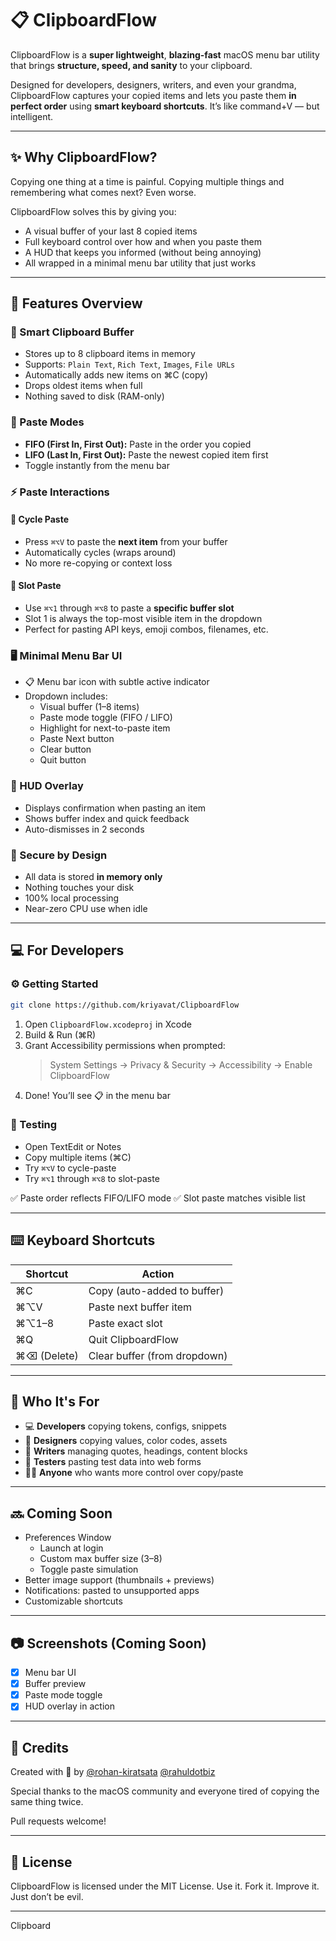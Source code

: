 # 📋 ClipboardFlow

ClipboardFlow is a **super lightweight**, **blazing-fast** macOS menu bar utility that brings **structure, speed, and sanity** to your clipboard.

Designed for developers, designers, writers, and even your grandma, ClipboardFlow captures your copied items and lets you paste them **in perfect order** using **smart keyboard shortcuts**. It’s like command+V — but intelligent.

---

## ✨ Why ClipboardFlow?

Copying one thing at a time is painful. Copying multiple things and remembering what comes next? Even worse.

ClipboardFlow solves this by giving you:
- A visual buffer of your last 8 copied items
- Full keyboard control over how and when you paste them
- A HUD that keeps you informed (without being annoying)
- All wrapped in a minimal menu bar utility that just works

---

## 🚀 Features Overview

### 🔹 Smart Clipboard Buffer
- Stores up to 8 clipboard items in memory
- Supports: `Plain Text`, `Rich Text`, `Images`, `File URLs`
- Automatically adds new items on ⌘C (copy)
- Drops oldest items when full
- Nothing saved to disk (RAM-only)

### 🔄 Paste Modes
- **FIFO (First In, First Out):** Paste in the order you copied
- **LIFO (Last In, First Out):** Paste the newest copied item first
- Toggle instantly from the menu bar

### ⚡ Paste Interactions

#### 🔁 Cycle Paste
- Press `⌘⌥V` to paste the **next item** from your buffer
- Automatically cycles (wraps around)
- No more re-copying or context loss

#### 🎯 Slot Paste
- Use `⌘⌥1` through `⌘⌥8` to paste a **specific buffer slot**
- Slot 1 is always the top-most visible item in the dropdown
- Perfect for pasting API keys, emoji combos, filenames, etc.

### 🖥️ Minimal Menu Bar UI
- 📋 Menu bar icon with subtle active indicator
- Dropdown includes:
  - Visual buffer (1–8 items)
  - Paste mode toggle (FIFO / LIFO)
  - Highlight for next-to-paste item
  - Paste Next button
  - Clear button
  - Quit button

### 🧩 HUD Overlay
- Displays confirmation when pasting an item
- Shows buffer index and quick feedback
- Auto-dismisses in 2 seconds

### 🔐 Secure by Design
- All data is stored **in memory only**
- Nothing touches your disk
- 100% local processing
- Near-zero CPU use when idle

---

## 💻 For Developers

### ⚙️ Getting Started

```bash
git clone https://github.com/kriyavat/ClipboardFlow
```

1. Open `ClipboardFlow.xcodeproj` in Xcode
2. Build & Run (⌘R)
3. Grant Accessibility permissions when prompted:
   > System Settings → Privacy & Security → Accessibility → Enable ClipboardFlow
4. Done! You’ll see 📋 in the menu bar

### 🧪 Testing
- Open TextEdit or Notes
- Copy multiple items (⌘C)
- Try `⌘⌥V` to cycle-paste
- Try `⌘⌥1` through `⌘⌥8` to slot-paste

✅ Paste order reflects FIFO/LIFO mode
✅ Slot paste matches visible list

---

## ⌨️ Keyboard Shortcuts

| Shortcut         | Action                                |
|------------------|-----------------------------------------|
| ⌘C               | Copy (auto-added to buffer)             |
| ⌘⌥V              | Paste next buffer item                  |
| ⌘⌥1–8            | Paste exact slot                        |
| ⌘Q               | Quit ClipboardFlow                      |
| ⌘⌫ (Delete)      | Clear buffer (from dropdown)           |

---

## 👥 Who It's For

- 💻 **Developers** copying tokens, configs, snippets
- 🎨 **Designers** copying values, color codes, assets
- 🧠 **Writers** managing quotes, headings, content blocks
- 🧪 **Testers** pasting test data into web forms
- 🙋‍♂️ **Anyone** who wants more control over copy/paste

---

## 🔜 Coming Soon

- Preferences Window
  - Launch at login
  - Custom max buffer size (3–8)
  - Toggle paste simulation
- Better image support (thumbnails + previews)
- Notifications: pasted to unsupported apps
- Customizable shortcuts

---

## 📷 Screenshots (Coming Soon)
- [x] Menu bar UI
- [x] Buffer preview
- [x] Paste mode toggle
- [x] HUD overlay in action

---

## 🙌 Credits

Created with 💛 by [@rohan-kiratsata](https://github.com/rohan-kiratsata) [@rahuldotbiz](https://github.com/rahuldotbiz)

Special thanks to the macOS community and everyone tired of copying the same thing twice.

Pull requests welcome!

---

## 📄 License

ClipboardFlow is licensed under the MIT License.
Use it. Fork it. Improve it. Just don’t be evil.

---

Clipboard
